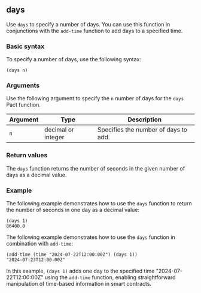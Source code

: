 ## days

Use `days` to specify a number of days. 
You can use this function in conjunctions with the `add-time` function to add days to a specified time.

### Basic syntax

To specify a number of days, use the following syntax:

```pact
(days n)
```

### Arguments

Use the following argument to specify the `n` number of days for the `days` Pact function.

| Argument | Type | Description |
| --- | --- | --- |
| `n` | decimal or integer | Specifies the number of days to add. |

### Return values

The `days` function returns the number of seconds in the given number of days as a decimal value.

### Example

The following example demonstrates how to use the `days` function to return the number of seconds in one day as a decimal value:

```pact
(days 1)
86400.0
```

The following example demonstrates how to use the `days` function in combination with `add-time`:

```pact
(add-time (time "2024-07-22T12:00:00Z") (days 1))
"2024-07-23T12:00:00Z"
```

In this example, `(days 1)` adds one day to the specified time "2024-07-22T12:00:00Z" using the `add-time` function, enabling straightforward manipulation of time-based information in smart contracts.
